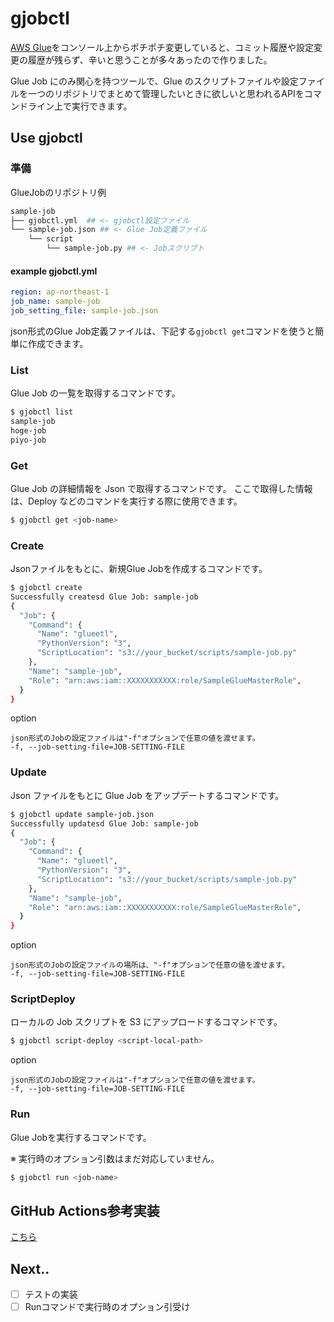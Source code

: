 # gjobctl

[AWS Glue](https://aws.amazon.com/jp/glue/)をコンソール上からポチポチ変更していると、コミット履歴や設定変更の履歴が残らず、辛いと思うことが多々あったので作りました。

Glue Job にのみ関心を持つツールで、Glue のスクリプトファイルや設定ファイルを一つのリポジトリでまとめて管理したいときに欲しいと思われるAPIをコマンドライン上で実行できます。

## Use gjobctl

### 準備
GlueJobのリポジトリ例
```bash
sample-job
├── gjobctl.yml  ## <- gjobctl設定ファイル
└── sample-job.json ## <- Glue Job定義ファイル
    └── script
        └── sample-job.py ## <- Jobスクリプト
```

#### example gjobctl.yml

```yml:gjobctl.yml
region: ap-northeast-1
job_name: sample-job
job_setting_file: sample-job.json
```

json形式のGlue Job定義ファイルは、下記する`gjobctl get`コマンドを使うと簡単に作成できます。

### List
Glue Job の一覧を取得するコマンドです。
```bash
$ gjobctl list
sample-job
hoge-job
piyo-job
```

### Get
Glue Job の詳細情報を Json で取得するコマンドです。
ここで取得した情報は、Deploy などのコマンドを実行する際に使用できます。


```bash
$ gjobctl get <job-name>
```

### Create
Jsonファイルをもとに、新規Glue Jobを作成するコマンドです。
```bash
$ gjobctl create
Successfully createsd Glue Job: sample-job
{
  "Job": {
    "Command": {
      "Name": "glueetl",
      "PythonVersion": "3",
      "ScriptLocation": "s3://your_bucket/scripts/sample-job.py"
    },
    "Name": "sample-job",
    "Role": "arn:aws:iam::XXXXXXXXXXX:role/SampleGlueMasterRole",
  }
}
```

option
```
json形式のJobの設定ファイルは"-f"オプションで任意の値を渡せます。
-f, --job-setting-file=JOB-SETTING-FILE
```

### Update
Json ファイルをもとに Glue Job をアップデートするコマンドです。

```bash
$ gjobctl update sample-job.json
Successfully updatesd Glue Job: sample-job
{
  "Job": {
    "Command": {
      "Name": "glueetl",
      "PythonVersion": "3",
      "ScriptLocation": "s3://your_bucket/scripts/sample-job.py"
    },
    "Name": "sample-job",
    "Role": "arn:aws:iam::XXXXXXXXXXX:role/SampleGlueMasterRole",
  }
}
```

option
```
json形式のJobの設定ファイルの場所は、"-f"オプションで任意の値を渡せます。
-f, --job-setting-file=JOB-SETTING-FILE
```

### ScriptDeploy
ローカルの Job スクリプトを S3 にアップロードするコマンドです。

```bash
$ gjobctl script-deploy <script-local-path> 
```

option
```
json形式のJobの設定ファイルは"-f"オプションで任意の値を渡せます。
-f, --job-setting-file=JOB-SETTING-FILE
```

### Run
Glue Jobを実行するコマンドです。

※ 実行時のオプション引数はまだ対応していません。

```bash
$ gjobctl run <job-name>
```
## GitHub Actions参考実装
[こちら](https://github.com/iwashi623/gjobctl/tree/main/sample-actions)

## Next..
 - [ ] テストの実装
 - [ ] Runコマンドで実行時のオプション引受け
